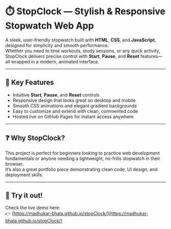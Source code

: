 # ⏱️ StopClock — Stylish & Responsive Stopwatch Web App

A sleek, user-friendly stopwatch built with **HTML**, **CSS**, and **JavaScript**, designed for simplicity and smooth performance.  
Whether you need to time workouts, study sessions, or any quick activity, StopClock delivers precise control with **Start**, **Pause**, and **Reset** features—all wrapped in a modern, animated interface.

---

## 🔑 Key Features

- Intuitive **Start**, **Pause**, and **Reset** controls  
- Responsive design that looks great on desktop and mobile  
- Smooth CSS animations and elegant gradient backgrounds  
- Easy to customize and extend with clean, commented code  
- Hosted live on GitHub Pages for instant access anywhere  

---

## ❓ Why StopClock?

This project is perfect for beginners looking to practice web development fundamentals or anyone needing a lightweight, no-frills stopwatch in their browser.  
It’s also a great portfolio piece demonstrating clean code, UI design, and deployment skills.

---

## 🚀 Try it out!

Check the live demo here:  
👉 [https://madhukar-bhala.github.io/stopClock/](https://madhukar-bhala.github.io/stopClock/)
